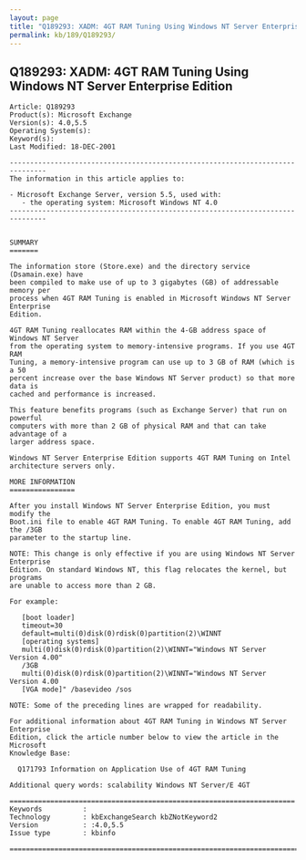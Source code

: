 ```yaml
---
layout: page
title: "Q189293: XADM: 4GT RAM Tuning Using Windows NT Server Enterprise Edition"
permalink: kb/189/Q189293/
---
```


## Q189293: XADM: 4GT RAM Tuning Using Windows NT Server Enterprise Edition

	Article: Q189293
	Product(s): Microsoft Exchange
	Version(s): 4.0,5.5
	Operating System(s): 
	Keyword(s): 
	Last Modified: 18-DEC-2001
	
	-------------------------------------------------------------------------------
	The information in this article applies to:
	
	- Microsoft Exchange Server, version 5.5, used with:
	   - the operating system: Microsoft Windows NT 4.0 
	-------------------------------------------------------------------------------
	
	
	SUMMARY
	=======
	
	The information store (Store.exe) and the directory service (Dsamain.exe) have
	been compiled to make use of up to 3 gigabytes (GB) of addressable memory per
	process when 4GT RAM Tuning is enabled in Microsoft Windows NT Server Enterprise
	Edition.
	
	4GT RAM Tuning reallocates RAM within the 4-GB address space of Windows NT Server
	from the operating system to memory-intensive programs. If you use 4GT RAM
	Tuning, a memory-intensive program can use up to 3 GB of RAM (which is a 50
	percent increase over the base Windows NT Server product) so that more data is
	cached and performance is increased.
	
	This feature benefits programs (such as Exchange Server) that run on powerful
	computers with more than 2 GB of physical RAM and that can take advantage of a
	larger address space.
	
	Windows NT Server Enterprise Edition supports 4GT RAM Tuning on Intel
	architecture servers only.
	
	MORE INFORMATION
	================
	
	After you install Windows NT Server Enterprise Edition, you must modify the
	Boot.ini file to enable 4GT RAM Tuning. To enable 4GT RAM Tuning, add the /3GB
	parameter to the startup line.
	
	NOTE: This change is only effective if you are using Windows NT Server Enterprise
	Edition. On standard Windows NT, this flag relocates the kernel, but programs
	are unable to access more than 2 GB.
	
	For example:
	
	   [boot loader]
	   timeout=30
	   default=multi(0)disk(0)rdisk(0)partition(2)\WINNT
	   [operating systems]
	   multi(0)disk(0)rdisk(0)partition(2)\WINNT="Windows NT Server Version 4.00"
	   /3GB
	   multi(0)disk(0)rdisk(0)partition(2)\WINNT="Windows NT Server Version 4.00
	   [VGA mode]" /basevideo /sos
	
	NOTE: Some of the preceding lines are wrapped for readability.
	
	For additional information about 4GT RAM Tuning in Windows NT Server Enterprise
	Edition, click the article number below to view the article in the Microsoft
	Knowledge Base:
	
	  Q171793 Information on Application Use of 4GT RAM Tuning
	
	Additional query words: scalability Windows NT Server/E 4GT
	
	======================================================================
	Keywords          :  
	Technology        : kbExchangeSearch kbZNotKeyword2
	Version           : :4.0,5.5
	Issue type        : kbinfo
	
	=============================================================================
	
